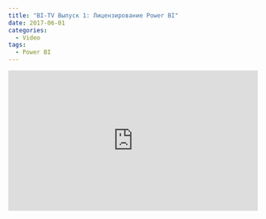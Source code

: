 ```yaml
---
title: "BI-TV Выпуск 1: Лицензирование Power BI"
date: 2017-06-01
categories:
  - Video
tags:
  - Power BI
---
```

<style>.embed-container { position: relative; padding-bottom: 56.25%; height: 0; overflow: hidden; max-width: 100%; } .embed-container iframe, .embed-container object, .embed-container embed { position: absolute; top: 0; left: 0; width: 100%; height: 100%; }</style><div class='embed-container'><iframe src='https://www.youtube.com/embed/Z5k32gO5lkM' frameborder='0' allowfullscreen></iframe></div>
